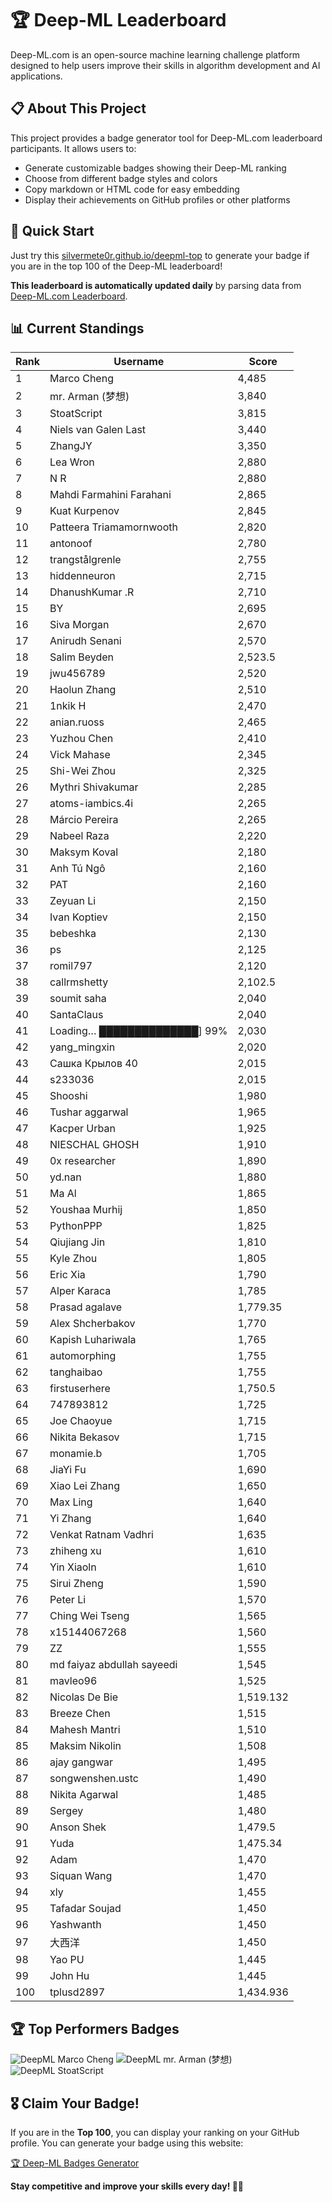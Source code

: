 # 🏆 Deep-ML Leaderboard

Deep-ML.com is an open-source machine learning challenge platform designed to help users improve their skills in algorithm development and AI applications.  

## 📋 About This Project

This project provides a badge generator tool for Deep-ML.com leaderboard participants. It allows users to:
- Generate customizable badges showing their Deep-ML ranking
- Choose from different badge styles and colors
- Copy markdown or HTML code for easy embedding
- Display their achievements on GitHub profiles or other platforms

## 🚀 Quick Start

Just try this [silvermete0r.github.io/deepml-top](silvermete0r.github.io/deepml-top) to generate your badge if you are in the top 100 of the Deep-ML leaderboard!

**This leaderboard is automatically updated daily** by parsing data from [Deep-ML.com Leaderboard](https://www.deep-ml.com/leaderboard).  

## 📊 Current Standings  

<!-- LEADERBOARD_START -->
| Rank | Username | Score |
|------|---------|-------|
| 1 | Marco Cheng | 4,485 |
| 2 | mr. Arman (梦想) | 3,840 |
| 3 | StoatScript | 3,815 |
| 4 | Niels van Galen Last | 3,440 |
| 5 | ZhangJY | 3,350 |
| 6 | Lea Wron | 2,880 |
| 7 | N R | 2,880 |
| 8 | Mahdi Farmahini Farahani | 2,865 |
| 9 | Kuat Kurpenov | 2,845 |
| 10 | Patteera Triamamornwooth | 2,820 |
| 11 | antonoof | 2,780 |
| 12 | trangstålgrenle | 2,755 |
| 13 | hiddenneuron | 2,715 |
| 14 | DhanushKumar .R | 2,710 |
| 15 | BY | 2,695 |
| 16 | Siva Morgan | 2,670 |
| 17 | Anirudh Senani | 2,570 |
| 18 | Salim Beyden | 2,523.5 |
| 19 | jwu456789 | 2,520 |
| 20 | Haolun Zhang | 2,510 |
| 21 | 1nkik H | 2,470 |
| 22 | anian.ruoss | 2,465 |
| 23 | Yuzhou Chen | 2,410 |
| 24 | Vick Mahase | 2,345 |
| 25 | Shi-Wei Zhou | 2,325 |
| 26 | Mythri Shivakumar | 2,285 |
| 27 | atoms-iambics.4i | 2,265 |
| 28 | Márcio Pereira | 2,265 |
| 29 | Nabeel Raza | 2,220 |
| 30 | Maksym Koval | 2,180 |
| 31 | Anh Tú Ngô | 2,160 |
| 32 | PAT | 2,160 |
| 33 | Zeyuan Li | 2,150 |
| 34 | Ivan Koptiev | 2,150 |
| 35 | bebeshka | 2,130 |
| 36 | ps | 2,125 |
| 37 | romil797 | 2,120 |
| 38 | callrmshetty | 2,102.5 |
| 39 | soumit saha | 2,040 |
| 40 | SantaClaus | 2,040 |
| 41 | Loading… ██████████████] 99% | 2,030 |
| 42 | yang_mingxin | 2,020 |
| 43 | Сашка Крылов 40 | 2,015 |
| 44 | s233036 | 2,015 |
| 45 | Shooshi | 1,980 |
| 46 | Tushar aggarwal | 1,965 |
| 47 | Kacper Urban | 1,925 |
| 48 | NIESCHAL GHOSH | 1,910 |
| 49 | 0x researcher | 1,890 |
| 50 | yd.nan | 1,880 |
| 51 | Ma Al | 1,865 |
| 52 | Youshaa Murhij | 1,850 |
| 53 | PythonPPP | 1,825 |
| 54 | Qiujiang Jin | 1,810 |
| 55 | Kyle Zhou | 1,805 |
| 56 | Eric Xia | 1,790 |
| 57 | Alper Karaca | 1,785 |
| 58 | Prasad agalave | 1,779.35 |
| 59 | Alex Shcherbakov | 1,770 |
| 60 | Kapish Luhariwala | 1,765 |
| 61 | automorphing | 1,755 |
| 62 | tanghaibao | 1,755 |
| 63 | firstuserhere | 1,750.5 |
| 64 | 747893812 | 1,725 |
| 65 | Joe Chaoyue | 1,715 |
| 66 | Nikita Bekasov | 1,715 |
| 67 | monamie.b | 1,705 |
| 68 | JiaYi Fu | 1,690 |
| 69 | Xiao Lei Zhang | 1,650 |
| 70 | Max Ling | 1,640 |
| 71 | Yi Zhang | 1,640 |
| 72 | Venkat Ratnam Vadhri | 1,635 |
| 73 | zhiheng xu | 1,610 |
| 74 | Yin Xiaoln | 1,610 |
| 75 | Sirui Zheng | 1,590 |
| 76 | Peter Li | 1,570 |
| 77 | Ching Wei Tseng | 1,565 |
| 78 | x15144067268 | 1,560 |
| 79 | ZZ | 1,555 |
| 80 | md faiyaz abdullah sayeedi | 1,545 |
| 81 | mavleo96 | 1,525 |
| 82 | Nicolas De Bie | 1,519.132 |
| 83 | Breeze Chen | 1,515 |
| 84 | Mahesh Mantri | 1,510 |
| 85 | Maksim Nikolin | 1,508 |
| 86 | ajay gangwar | 1,495 |
| 87 | songwenshen.ustc | 1,490 |
| 88 | Nikita Agarwal | 1,485 |
| 89 | Sergey | 1,480 |
| 90 | Anson Shek | 1,479.5 |
| 91 | Yuda | 1,475.34 |
| 92 | Adam | 1,470 |
| 93 | Siquan Wang | 1,470 |
| 94 | xly | 1,455 |
| 95 | Tafadar Soujad | 1,450 |
| 96 | Yashwanth | 1,450 |
| 97 | 大西洋 | 1,450 |
| 98 | Yao PU | 1,445 |
| 99 | John Hu | 1,445 |
| 100 | tplusd2897 | 1,434.936 |
<!-- LEADERBOARD_END -->

## 🏆 Top Performers Badges

<!-- BADGES_START -->
![DeepML Marco Cheng](https://img.shields.io/badge/dynamic/json?url=https%3A%2F%2Fraw.githubusercontent.com%2Fsilvermete0r%2Fdeepml-top%2Fmain%2Fbadges.json&query=%24.4091c1a21900bd2c7d3f4e343acddda1.label&prefix=Rank%20&style=for-the-badge&label=%F0%9F%9A%80%20DeepML&color=blue&link=https%3A%2F%2Fwww.deep-ml.com%2Fleaderboard)
![DeepML mr. Arman (梦想)](https://img.shields.io/badge/dynamic/json?url=https%3A%2F%2Fraw.githubusercontent.com%2Fsilvermete0r%2Fdeepml-top%2Fmain%2Fbadges.json&query=%24.1247b1b5b9cd95e98d7ff7438207406f.label&prefix=Rank%20&style=for-the-badge&label=%F0%9F%9A%80%20DeepML&color=blue&link=https%3A%2F%2Fwww.deep-ml.com%2Fleaderboard)
![DeepML StoatScript](https://img.shields.io/badge/dynamic/json?url=https%3A%2F%2Fraw.githubusercontent.com%2Fsilvermete0r%2Fdeepml-top%2Fmain%2Fbadges.json&query=%24.2561d6c634fa6c4eb794454446029d95.label&prefix=Rank%20&style=for-the-badge&label=%F0%9F%9A%80%20DeepML&color=blue&link=https%3A%2F%2Fwww.deep-ml.com%2Fleaderboard)
<!-- BADGES_END -->

## 🎖 Claim Your Badge!  

If you are in the **Top 100**, you can display your ranking on your GitHub profile. You can generate your badge using this website:

[🏆 Deep-ML Badges Generator](https://silvermete0r.github.io/deepml-top/)

**Stay competitive and improve your skills every day! 🚀🔥**